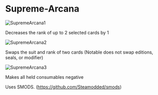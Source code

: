 # Supreme-Arcana

![SupremeArcana1](https://github.com/user-attachments/assets/9903e92f-bcd0-4a3c-83d7-ffff5a54d7a0)

Decreases the rank of up to 2 selected cards by 1

![SupremeArcana2](https://github.com/user-attachments/assets/503cbc97-af07-4021-9039-1c715b99de60)

Swaps the suit and rank of two cards
(Notable does not swap editions, seals, or modifier)

![SupremeArcana3](https://github.com/user-attachments/assets/8c240681-8bb1-4510-934d-c65606cab89d)

Makes all held consumables negative

Uses SMODS. (https://github.com/Steamodded/smods)


